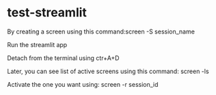 # test-streamlit

By creating a screen using this command:screen -S session_name 

Run the streamlit app

Detach from the terminal using ctr+A+D

Later, you can see list of active screens using this command: screen -ls

Activate the one you want using: screen -r session_id
